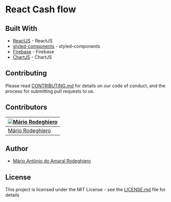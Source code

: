 # React Cash flow

## Built With

- [ReactJS](https://reactjs.org) - ReactJS
- [styled-components](http://styled-components.com/) - styled-components
- [Firebase](https://firebase.google.com/) - Firebase
- [ChartJS](https://www.chartjs.org/) - ChartJS

## Contributing

Please read [CONTRIBUTING.md](CONTRIBUTING.md) for details on our code of conduct, and the process for submitting pull requests to us.

## Contributors

| [![Mário Rodeghiero](https://avatars1.githubusercontent.com/u/24671133?s=88&v=4)](https://github.com/mariorodeghiero) |
| --------------------------------------------------------------------------------------------------------------------- |
| [Mário Rodeghiero](https://github.com/mariorodeghiero)

## Author

- [Mário Antônio do Amaral Rodeghiero](https://github.com/mariorodeghiero)

## License

This project is licensed under the MIT License - see the [LICENSE.md](LICENSE.md) file for details
